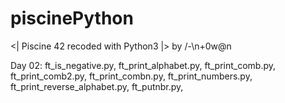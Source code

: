# piscinePython
<| Piscine 42 recoded with Python3 |> by /-\n+0w@n

Day 02:
  ft_is_negative.py,
  ft_print_alphabet.py,
  ft_print_comb.py,
  ft_print_comb2.py,
  ft_print_combn.py,
  ft_print_numbers.py,
  ft_print_reverse_alphabet.py,
  ft_putnbr.py,
